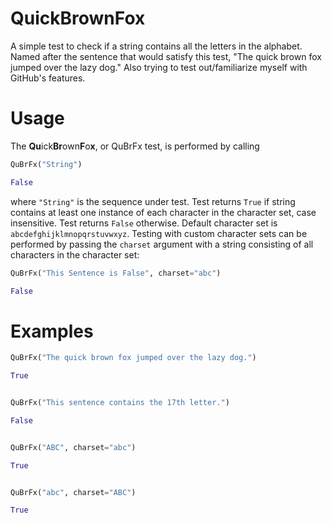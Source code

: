 # QuickBrownFox
A simple test to check if a string contains all the letters in the alphabet. Named after the sentence that would satisfy this test, "The quick brown fox jumped over the lazy dog." Also trying to test out/familiarize myself with GitHub's features.

# Usage
The **Qu**ick**Br**own**F**o**x**, or QuBrFx test, is performed by calling
```python
QuBrFx("String")

False
```
where `"String"` is the sequence under test. Test returns `True` if string contains at least one instance of each character in the character set, case insensitive. Test returns `False` otherwise. Default character set is `abcdefghijklmnopqrstuvwxyz`. Testing with custom character sets can be performed by passing the `charset` argument with a string consisting of all characters in the character set:
```python
QuBrFx("This Sentence is False", charset="abc")

False

```
# Examples

```python
QuBrFx("The quick brown fox jumped over the lazy dog.")

True


QuBrFx("This sentence contains the 17th letter.")

False


QuBrFx("ABC", charset="abc")

True


QuBrFx("abc", charset="ABC")

True




```

